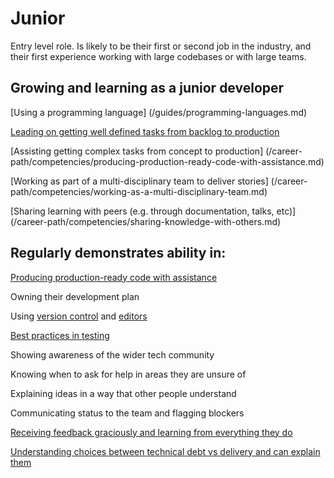 
# Junior


Entry level role.  Is likely to be their first or second job in the industry, and their first experience working with large codebases or with large teams.

## Growing and learning as a junior developer

[Using a programming language] (/guides/programming-languages.md)

[Leading on getting well defined tasks from backlog to production](/career-path/competencies/leading-on-stories.md)

[Assisting getting complex tasks from concept to production] (/career-path/competencies/producing-production-ready-code-with-assistance.md)

[Working as part of a multi-disciplinary team to deliver stories] (/career-path/competencies/working-as-a-multi-disciplinary-team.md)

[Sharing learning with peers (e.g. through documentation, talks, etc)] (/career-path/competencies/sharing-knowledge-with-others.md)



## Regularly demonstrates ability in:

[Producing production-ready code with assistance](/career-path/competencies/producing-production-ready-code-with-assistance.md)

Owning their development plan

Using [version control](/guides/version-control.md) and [editors](/guides/editors.md)

[Best practices in testing](/guides/testing.md)

Showing awareness of the wider tech community

Knowing when to ask for help in areas they are unsure of

Explaining ideas in a way that other people understand

Communicating status to the team and flagging blockers

[Receiving feedback graciously and learning from everything they do](/guides/giving-and-receiving-feedback.md)

[Understanding choices between technical debt vs delivery and can explain them](/guides/technical-debt-tradeoffs.md)



